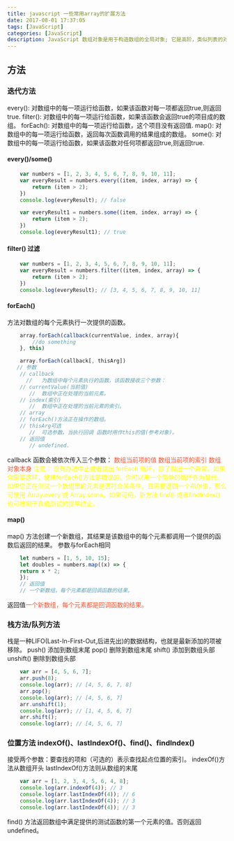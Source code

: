 ```yaml
---
title: javascript 一些常用array的扩展方法
date: 2017-08-01 17:37:05
tags: [JavaScript]
categories: [JavaScript]
description: JavaScript 数组对象是用于构造数组的全局对象; 它是高阶，类似列表的对象。
---
```

## 方法
### 迭代方法
every(): 对数组中的每一项运行给函数，如果该函数对每一项都返回true,则返回true.
filter(): 对数组中的每一项运行给函数，如果该函数会返回true的项目成的数组。
forEach(): 对数组中的每一项运行给函数，这个项目没有返回值.
map(): 对数组中的每一项运行给函数，返回每次函数调用的结果组成的数组。
some(): 对数组中的每一项运行给函数，如果该函数对任何项都返回true,则返回true.
#### every()/some()
```javascript
    var numbers = [1, 2, 3, 4, 5, 6, 7, 8, 9, 10, 11];
    var everyResult = numbers.every((item, index, array) => {
        return (item > 2);
    })
    console.log(everyResult); // false

    var everyResult1 = numbers.some((item, index, array) => {
        return (item > 2);
    })
    console.log(everyResult1); // true
```
#### filter() 过滤
```javascript
    var numbers = [1, 2, 3, 4, 5, 6, 7, 8, 9, 10, 11];
    var everyResult = numbers.filter((item, index, array) => {
        return (item > 2);
    })
    console.log(everyResult); // [3, 4, 5, 6, 7, 8, 9, 10, 11]
```
#### forEach() 
方法对数组的每个元素执行一次提供的函数。
```javascript
    array.forEach(callback(currentValue, index, array){
        //do something
    }, this)

    array.forEach(callback[, thisArg])
   // 参数
    // callback
      //   为数组中每个元素执行的函数，该函数接收三个参数：
    // currentValue(当前值)
       //  数组中正在处理的当前元素。
    // index(索引)
       //  数组中正在处理的当前元素的索引。
    // array
    // forEach()方法正在操作的数组。
    // thisArg可选
       //  可选参数。当执行回调 函数时用作this的值(参考对象)。
    // 返回值
       // undefined.
```
callback 函数会被依次传入三个参数：
<font color="#ff502c">数组当前项的值</font>
<font color="#ff502c">数组当前项的索引</font>
<font color="#ff502c">数组对象本身</font>
<font color="yellow">注意： 没有办法中止或者跳出 forEach 循环，除了抛出一个异常。如果你需要这样，使用forEach()方法是错误的，你可以用一个简单的循环作为替代。如果您正在测试一个数组里的元素是否符合某条件，且需要返回一个布尔值，那么可使用 Array.every 或 Array.some。如果可用，新方法 find() 或者findIndex() 也可被用于真值测试的提早终止。</font>
#### map()
map() 方法创建一个新数组，其结果是该数组中的每个元素都调用一个提供的函数后返回的结果。
参数与forEach相同
```javascript
    let numbers = [1, 5, 10, 15];
    let doubles = numbers.map((x) => {
    return x * 2;
    });
    // 返回值
    // 一个新数组，每个元素都是回调函数的结果。
```
返回值<font color="#ff502c">一个新数组，每个元素都是回调函数的结果。</font>
### 栈方法/队列方法
栈是一种LIFO(Last-In-First-Out,后进先出)的数据结构，也就是最新添加的项被移除。
push() 添加到数组末尾
pop() 删除到数组末尾
shift() 添加到数组头部
unshift() 删除到数组头部
```javascript
    var arr = [4, 5, 6, 7];
    arr.push(8);
    console.log(arr); // [4, 5, 6, 7, 8]
    arr.pop();
    console.log(arr); // [4, 5, 6, 7]
    arr.unshift(1);
    console.log(arr); // [1, 4, 5, 6, 7]
    arr.shift();
    console.log(arr); // [4, 5, 6, 7]
```
### 位置方法 indexOf()、lastIndexOf()、find()、findIndex()
接受两个参数：要查找的项和（可选的）表示查找起点位置的索引。
indexOf()方法从数组开头
lastIndexOf()方法则从数组的末尾
```javascript
    var arr = [1, 2, 3, 4, 5, 6, 4, 8];
    console.log(arr.indexOf(4)); // 3
    console.log(arr.lastIndexOf(4)); // 6
    console.log(arr.lastIndexOf(4)); // 3
    console.log(arr.lastIndexOf(4)); // 3
```
find() 方法返回数组中满足提供的测试函数的第一个元素的值。否则返回 undefined。
